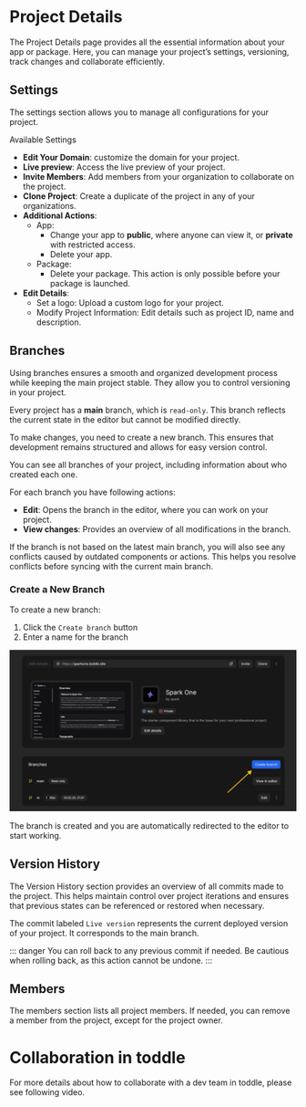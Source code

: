 # Project Details
The Project Details page provides all the essential information about your app or package. Here, you can manage your project’s settings, versioning, track changes and collaborate efficiently.

## Settings
The settings section allows you to manage all configurations for your project.

Available Settings
- **Edit Your Domain**: customize the domain for your project.
- **Live preview**: Access the live preview of your project.
- **Invite Members**: Add members from your organization to collaborate on the project.
- **Clone Project**: Create a duplicate of the project in any of your organizations.
- **Additional Actions**:
    - App: 
        - Change your app to **public**, where anyone can view it, or **private** with restricted access.
        - Delete your app.
    - Package:
        - Delete your package. This action is only possible before your package is launched.
- **Edit Details**:
    - Set a logo: Upload a custom logo for your project.
    - Modify Project Information: Edit details such as project ID, name and description.

## Branches
Using branches ensures a smooth and organized development process while keeping the main project stable. They allow you to control versioning in your project.

Every project has a **main** branch, which is `read-only`. This branch reflects the current state in the editor but cannot be modified directly.

To make changes, you need to create a new branch. This ensures that development remains structured and allows for easy version control.

You can see all branches of your project, including information about who created each one.

For each branch you have following actions:
- **Edit**: Opens the branch in the editor, where you can work on your project.
- **View changes**: Provides an overview of all modifications in the branch. 

If the branch is not based on the latest main branch, you will also see any conflicts caused by outdated components or actions. This helps you resolve conflicts before syncing with the current main branch.

### Create a New Branch
To create a new branch:
1. Click the `Create branch` button
2. Enter a name for the branch

![Create new branch](create-branch.webp)

The branch is created and you are automatically redirected to the editor to start working.

## Version History
The Version History section provides an overview of all commits made to the project. This helps maintain control over project iterations and ensures that previous states can be referenced or restored when necessary.

The commit labeled `Live version` represents the current deployed version of your project. It corresponds to the main branch.

::: danger
You can roll back to any previous commit if needed. Be cautious when rolling back, as this action cannot be undone.
:::


## Members
The members section lists all project members. If needed, you can remove a member from the project, except for the project owner.


# Collaboration in toddle
For more details about how to collaborate with a dev team in toddle, please see following video.
